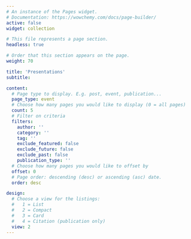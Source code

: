 ```yaml
---
# An instance of the Pages widget.
# Documentation: https://wowchemy.com/docs/page-builder/
active: false
widget: collection

# This file represents a page section.
headless: true

# Order that this section appears on the page.
weight: 70

title: 'Presentations'
subtitle:

content:
  # Page type to display. E.g. post, event, publication...
  page_type: event
  # Choose how many pages you would like to display (0 = all pages)
  count: 5
  # Filter on criteria
  filters:
    author: ''
    category: ''
    tag: ''
    exclude_featured: false
    exclude_future: false
    exclude_past: false
    publication_type: ''
  # Choose how many pages you would like to offset by
  offset: 0
  # Page order: descending (desc) or ascending (asc) date.
  order: desc

design:
  # Choose a view for the listings:
  #   1 = List
  #   2 = Compact
  #   3 = Card
  #   4 = Citation (publication only)
  view: 2
---
```

  
